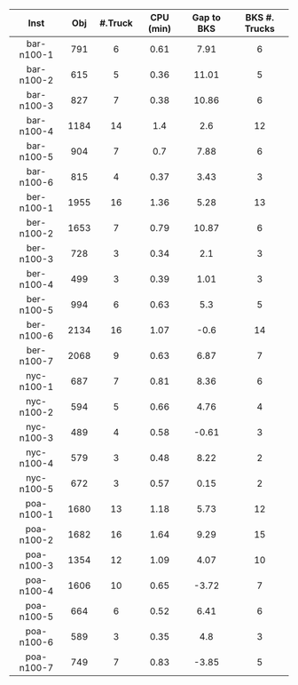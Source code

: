 | Inst   |  Obj     | #.Truck | CPU (min) | Gap to BKS | BKS #. Trucks |
| :----: | :------: | :-----: | :-------: | :--------: | :-----------: |
| bar-n100-1 | 791 | 6 | 0.61 | 7.91 | 6 |
| bar-n100-2 | 615 | 5 | 0.36 | 11.01 | 5 |
| bar-n100-3 | 827 | 7 | 0.38 | 10.86 | 6 |
| bar-n100-4 | 1184 | 14 | 1.4 | 2.6 | 12 |
| bar-n100-5 | 904 | 7 | 0.7 | 7.88 | 6 |
| bar-n100-6 | 815 | 4 | 0.37 | 3.43 | 3 |
| ber-n100-1 | 1955 | 16 | 1.36 | 5.28 | 13 |
| ber-n100-2 | 1653 | 7 | 0.79 | 10.87 | 6 |
| ber-n100-3 | 728 | 3 | 0.34 | 2.1 | 3 |
| ber-n100-4 | 499 | 3 | 0.39 | 1.01 | 3 |
| ber-n100-5 | 994 | 6 | 0.63 | 5.3 | 5 |
| ber-n100-6 | 2134 | 16 | 1.07 | -0.6 | 14 |
| ber-n100-7 | 2068 | 9 | 0.63 | 6.87 | 7 |
| nyc-n100-1 | 687 | 7 | 0.81 | 8.36 | 6 |
| nyc-n100-2 | 594 | 5 | 0.66 | 4.76 | 4 |
| nyc-n100-3 | 489 | 4 | 0.58 | -0.61 | 3 |
| nyc-n100-4 | 579 | 3 | 0.48 | 8.22 | 2 |
| nyc-n100-5 | 672 | 3 | 0.57 | 0.15 | 2 |
| poa-n100-1 | 1680 | 13 | 1.18 | 5.73 | 12 |
| poa-n100-2 | 1682 | 16 | 1.64 | 9.29 | 15 |
| poa-n100-3 | 1354 | 12 | 1.09 | 4.07 | 10 |
| poa-n100-4 | 1606 | 10 | 0.65 | -3.72 | 7 |
| poa-n100-5 | 664 | 6 | 0.52 | 6.41 | 6 |
| poa-n100-6 | 589 | 3 | 0.35 | 4.8 | 3 |
| poa-n100-7 | 749 | 7 | 0.83 | -3.85 | 5 |
